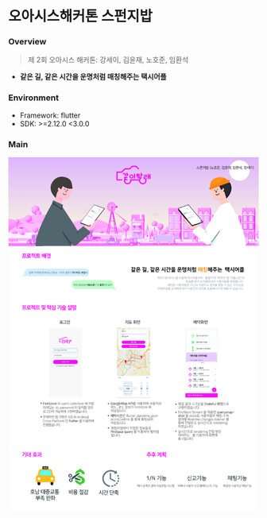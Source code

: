# 오아시스해커톤 스펀지밥

### Overview
> 제 2회 오아시스 해커톤: 강세이, 김윤재, 노호준, 임환석

- **같은 길, 같은 시간을 운명처럼 매칭해주는 택시어플**

### Environment

- Framework: flutter
- SDK: >=2.12.0 <3.0.0

### Main
<a href="#"><img src='./img/fig1.jpg'>

